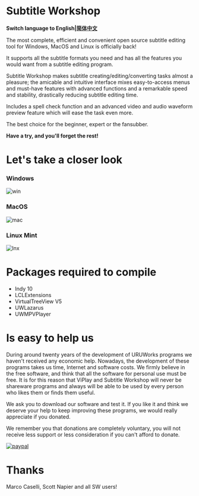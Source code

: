 # Subtitle Workshop
**Switch language to English|[简体中文](/README-CN.md)**

The most complete, efficient and convenient open source subtitle editing tool for Windows, MacOS and Linux is officially back!

It supports all the subtitle formats you need and has all the features you would want from a subtitle editing program.

Subtitle Workshop makes subtitle creating/editing/converting tasks almost a pleasure; the amicable and intuitive interface mixes easy-to-access menus and must-have features with advanced functions and a remarkable speed and stability, drastically reducing subtitle editing time.

Includes a spell check function and an advanced video and audio waveform preview feature which will ease the task even more.

The best choice for the beginner, expert or the fansubber. 

**Have a try, and you'll forget the rest!**

# Let's take a closer look

### Windows
![win](https://uruworks.net/img/sw_win3.png)

### MacOS
![mac](https://uruworks.net/img/sw_macos2.png)

### Linux Mint
![lnx](https://uruworks.net/img/sw_linuxmint.png)

# Packages required to compile

- Indy 10
- LCLExtensions
- VirtualTreeView V5
- UWLazarus
- UWMPVPlayer

# Is easy to help us

During around twenty years of the development of URUWorks programs we haven't received any economic help. Nowadays, the development of these programs takes us time, Internet and software costs. We firmly believe in the free software, and think that all the software for personal use must be free. It is for this reason that ViPlay and Subtitle Workshop will never be shareware programs and always will be able to be used by every person who likes them or finds them useful. 

We ask you to download our software and test it. If you like it and think we deserve your help to keep improving these programs, we would really appreciate if you donated. 

We remember you that donations are completely voluntary, you will not receive less support or less consideration if you can't afford to donate. 
 
[![paypal](https://www.paypalobjects.com/en_US/i/btn/btn_donateCC_LG.gif)](https://www.paypal.com/cgi-bin/webscr?cmd=_donations&business=uruworks@gmail.com&lc=US&item_name=Donate+to+URUWorks+Subtitle+Workshop&no_note=0&cn=&curency_code=USD&bn=PP-DonationsBF:btn_donateCC_LG.gif:NonHosted)

# Thanks

Marco Caselli,
Scott Napier
and all SW users!